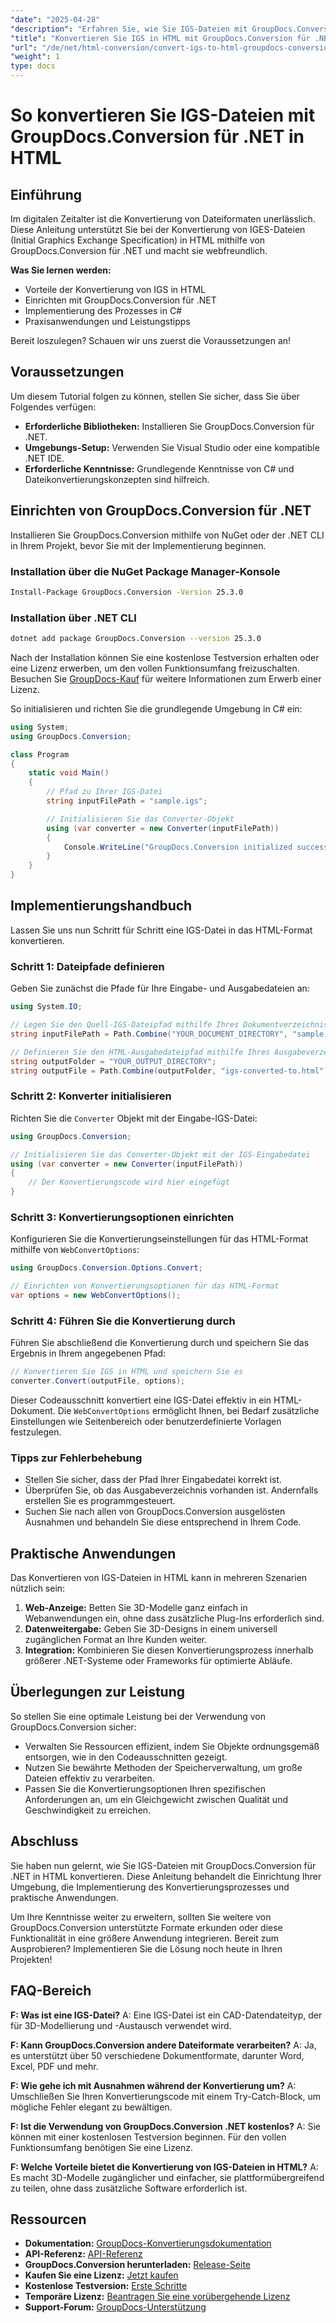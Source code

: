 ```yaml
---
"date": "2025-04-28"
"description": "Erfahren Sie, wie Sie IGS-Dateien mit GroupDocs.Conversion für .NET effizient in HTML konvertieren, einschließlich Einrichtung, Implementierung in C# und praktischen Anwendungen."
"title": "Konvertieren Sie IGS in HTML mit GroupDocs.Conversion für .NET – Eine Schritt-für-Schritt-Anleitung"
"url": "/de/net/html-conversion/convert-igs-to-html-groupdocs-conversion-net/"
"weight": 1
type: docs
---
```

# So konvertieren Sie IGS-Dateien mit GroupDocs.Conversion für .NET in HTML

## Einführung

Im digitalen Zeitalter ist die Konvertierung von Dateiformaten unerlässlich. Diese Anleitung unterstützt Sie bei der Konvertierung von IGES-Dateien (Initial Graphics Exchange Specification) in HTML mithilfe von GroupDocs.Conversion für .NET und macht sie webfreundlich.

**Was Sie lernen werden:**
- Vorteile der Konvertierung von IGS in HTML
- Einrichten mit GroupDocs.Conversion für .NET
- Implementierung des Prozesses in C#
- Praxisanwendungen und Leistungstipps

Bereit loszulegen? Schauen wir uns zuerst die Voraussetzungen an!

## Voraussetzungen

Um diesem Tutorial folgen zu können, stellen Sie sicher, dass Sie über Folgendes verfügen:

- **Erforderliche Bibliotheken:** Installieren Sie GroupDocs.Conversion für .NET.
- **Umgebungs-Setup:** Verwenden Sie Visual Studio oder eine kompatible .NET IDE.
- **Erforderliche Kenntnisse:** Grundlegende Kenntnisse von C# und Dateikonvertierungskonzepten sind hilfreich.

## Einrichten von GroupDocs.Conversion für .NET

Installieren Sie GroupDocs.Conversion mithilfe von NuGet oder der .NET CLI in Ihrem Projekt, bevor Sie mit der Implementierung beginnen.

### Installation über die NuGet Package Manager-Konsole
```bash
Install-Package GroupDocs.Conversion -Version 25.3.0
```

### Installation über .NET CLI
```bash
dotnet add package GroupDocs.Conversion --version 25.3.0
```

Nach der Installation können Sie eine kostenlose Testversion erhalten oder eine Lizenz erwerben, um den vollen Funktionsumfang freizuschalten. Besuchen Sie [GroupDocs-Kauf](https://purchase.groupdocs.com/buy) für weitere Informationen zum Erwerb einer Lizenz.

So initialisieren und richten Sie die grundlegende Umgebung in C# ein:

```csharp
using System;
using GroupDocs.Conversion;

class Program
{
    static void Main()
    {
        // Pfad zu Ihrer IGS-Datei
        string inputFilePath = "sample.igs";

        // Initialisieren Sie das Converter-Objekt
        using (var converter = new Converter(inputFilePath))
        {
            Console.WriteLine("GroupDocs.Conversion initialized successfully.");
        }
    }
}
```

## Implementierungshandbuch

Lassen Sie uns nun Schritt für Schritt eine IGS-Datei in das HTML-Format konvertieren.

### Schritt 1: Dateipfade definieren

Geben Sie zunächst die Pfade für Ihre Eingabe- und Ausgabedateien an:

```csharp
using System.IO;

// Legen Sie den Quell-IGS-Dateipfad mithilfe Ihres Dokumentverzeichnis-Platzhalters fest
string inputFilePath = Path.Combine("YOUR_DOCUMENT_DIRECTORY", "sample.igs");

// Definieren Sie den HTML-Ausgabedateipfad mithilfe Ihres Ausgabeverzeichnis-Platzhalters
string outputFolder = "YOUR_OUTPUT_DIRECTORY";
string outputFile = Path.Combine(outputFolder, "igs-converted-to.html");
```

### Schritt 2: Konverter initialisieren

Richten Sie die `Converter` Objekt mit der Eingabe-IGS-Datei:

```csharp
using GroupDocs.Conversion;

// Initialisieren Sie das Converter-Objekt mit der IGS-Eingabedatei
using (var converter = new Converter(inputFilePath))
{
    // Der Konvertierungscode wird hier eingefügt
}
```

### Schritt 3: Konvertierungsoptionen einrichten

Konfigurieren Sie die Konvertierungseinstellungen für das HTML-Format mithilfe von `WebConvertOptions`:

```csharp
using GroupDocs.Conversion.Options.Convert;

// Einrichten von Konvertierungsoptionen für das HTML-Format
var options = new WebConvertOptions();
```

### Schritt 4: Führen Sie die Konvertierung durch

Führen Sie abschließend die Konvertierung durch und speichern Sie das Ergebnis in Ihrem angegebenen Pfad:

```csharp
// Konvertieren Sie IGS in HTML und speichern Sie es
converter.Convert(outputFile, options);
```

Dieser Codeausschnitt konvertiert eine IGS-Datei effektiv in ein HTML-Dokument. Die `WebConvertOptions` ermöglicht Ihnen, bei Bedarf zusätzliche Einstellungen wie Seitenbereich oder benutzerdefinierte Vorlagen festzulegen.

### Tipps zur Fehlerbehebung

- Stellen Sie sicher, dass der Pfad Ihrer Eingabedatei korrekt ist.
- Überprüfen Sie, ob das Ausgabeverzeichnis vorhanden ist. Andernfalls erstellen Sie es programmgesteuert.
- Suchen Sie nach allen von GroupDocs.Conversion ausgelösten Ausnahmen und behandeln Sie diese entsprechend in Ihrem Code.

## Praktische Anwendungen

Das Konvertieren von IGS-Dateien in HTML kann in mehreren Szenarien nützlich sein:

1. **Web-Anzeige:** Betten Sie 3D-Modelle ganz einfach in Webanwendungen ein, ohne dass zusätzliche Plug-Ins erforderlich sind.
2. **Datenweitergabe:** Geben Sie 3D-Designs in einem universell zugänglichen Format an Ihre Kunden weiter.
3. **Integration:** Kombinieren Sie diesen Konvertierungsprozess innerhalb größerer .NET-Systeme oder Frameworks für optimierte Abläufe.

## Überlegungen zur Leistung

So stellen Sie eine optimale Leistung bei der Verwendung von GroupDocs.Conversion sicher:

- Verwalten Sie Ressourcen effizient, indem Sie Objekte ordnungsgemäß entsorgen, wie in den Codeausschnitten gezeigt.
- Nutzen Sie bewährte Methoden der Speicherverwaltung, um große Dateien effektiv zu verarbeiten.
- Passen Sie die Konvertierungsoptionen Ihren spezifischen Anforderungen an, um ein Gleichgewicht zwischen Qualität und Geschwindigkeit zu erreichen.

## Abschluss

Sie haben nun gelernt, wie Sie IGS-Dateien mit GroupDocs.Conversion für .NET in HTML konvertieren. Diese Anleitung behandelt die Einrichtung Ihrer Umgebung, die Implementierung des Konvertierungsprozesses und praktische Anwendungen.

Um Ihre Kenntnisse weiter zu erweitern, sollten Sie weitere von GroupDocs.Conversion unterstützte Formate erkunden oder diese Funktionalität in eine größere Anwendung integrieren. Bereit zum Ausprobieren? Implementieren Sie die Lösung noch heute in Ihren Projekten!

## FAQ-Bereich

**F: Was ist eine IGS-Datei?**
A: Eine IGS-Datei ist ein CAD-Datendateityp, der für 3D-Modellierung und -Austausch verwendet wird.

**F: Kann GroupDocs.Conversion andere Dateiformate verarbeiten?**
A: Ja, es unterstützt über 50 verschiedene Dokumentformate, darunter Word, Excel, PDF und mehr.

**F: Wie gehe ich mit Ausnahmen während der Konvertierung um?**
A: Umschließen Sie Ihren Konvertierungscode mit einem Try-Catch-Block, um mögliche Fehler elegant zu bewältigen.

**F: Ist die Verwendung von GroupDocs.Conversion .NET kostenlos?**
A: Sie können mit einer kostenlosen Testversion beginnen. Für den vollen Funktionsumfang benötigen Sie eine Lizenz.

**F: Welche Vorteile bietet die Konvertierung von IGS-Dateien in HTML?**
A: Es macht 3D-Modelle zugänglicher und einfacher, sie plattformübergreifend zu teilen, ohne dass zusätzliche Software erforderlich ist.

## Ressourcen

- **Dokumentation:** [GroupDocs-Konvertierungsdokumentation](https://docs.groupdocs.com/conversion/net/)
- **API-Referenz:** [API-Referenz](https://reference.groupdocs.com/conversion/net/)
- **GroupDocs.Conversion herunterladen:** [Release-Seite](https://releases.groupdocs.com/conversion/net/)
- **Kaufen Sie eine Lizenz:** [Jetzt kaufen](https://purchase.groupdocs.com/buy)
- **Kostenlose Testversion:** [Erste Schritte](https://releases.groupdocs.com/conversion/net/)
- **Temporäre Lizenz:** [Beantragen Sie eine vorübergehende Lizenz](https://purchase.groupdocs.com/temporary-license/)
- **Support-Forum:** [GroupDocs-Unterstützung](https://forum.groupdocs.com/c/conversion/10)